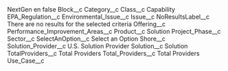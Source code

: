 <?xml version="1.0" encoding="UTF-8"?>
<CustomMetadata xmlns="http://soap.sforce.com/2006/04/metadata" xmlns:xsi="http://www.w3.org/2001/XMLSchema-instance" xmlns:xsd="http://www.w3.org/2001/XMLSchema">
    <label>NextGen en</label>
    <protected>false</protected>
    <values>
        <field>Block__c</field>
        <value xsi:nil="true"/>
    </values>
    <values>
        <field>Category__c</field>
        <value xsi:nil="true"/>
    </values>
    <values>
        <field>Class__c</field>
        <value xsi:type="xsd:string">Capability</value>
    </values>
    <values>
        <field>EPA_Regulation__c</field>
        <value xsi:nil="true"/>
    </values>
    <values>
        <field>Environmental_Issue__c</field>
        <value xsi:nil="true"/>
    </values>
    <values>
        <field>Issue__c</field>
        <value xsi:nil="true"/>
    </values>
    <values>
        <field>NoResultsLabel__c</field>
        <value xsi:type="xsd:string">There are no results for the selected criteria</value>
    </values>
    <values>
        <field>Offering__c</field>
        <value xsi:nil="true"/>
    </values>
    <values>
        <field>Performance_Improvement_Areas__c</field>
        <value xsi:nil="true"/>
    </values>
    <values>
        <field>Product__c</field>
        <value xsi:type="xsd:string">Solution</value>
    </values>
    <values>
        <field>Project_Phase__c</field>
        <value xsi:nil="true"/>
    </values>
    <values>
        <field>Sector__c</field>
        <value xsi:nil="true"/>
    </values>
    <values>
        <field>SelectAnOption__c</field>
        <value xsi:type="xsd:string">Select an Option</value>
    </values>
    <values>
        <field>Shore__c</field>
        <value xsi:nil="true"/>
    </values>
    <values>
        <field>Solution_Provider__c</field>
        <value xsi:type="xsd:string">U.S. Solution Provider</value>
    </values>
    <values>
        <field>Solution__c</field>
        <value xsi:type="xsd:string">Solution</value>
    </values>
    <values>
        <field>TotalProviders__c</field>
        <value xsi:type="xsd:string">Total Providers</value>
    </values>
    <values>
        <field>Total_Providers__c</field>
        <value xsi:type="xsd:string">Total Providers</value>
    </values>
    <values>
        <field>Use_Case__c</field>
        <value xsi:nil="true"/>
    </values>
</CustomMetadata>
